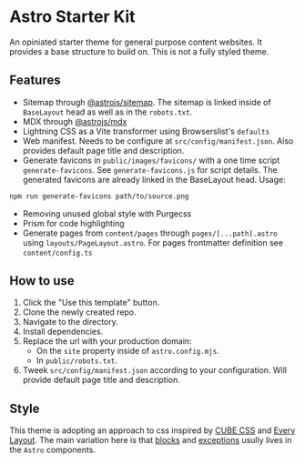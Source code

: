 # Astro Starter Kit
An opiniated starter theme for general purpose content websites. It provides a base structure to build on. This is not a fully styled theme.

## Features
* Sitemap through [@astrojs/sitemap](https://docs.astro.build/en/guides/integrations-guide/sitemap/). The sitemap is linked inside of `BaseLayout` head as well as in the `robots.txt`.
* MDX through [@astrojs/mdx](https://docs.astro.build/en/guides/integrations-guide/mdx/)
* Lightning CSS as a Vite transformer using Browserslist's `defaults`
* Web manifest. Needs to be configure at `src/config/manifest.json`. Also provides default page title and description.
* Generate favicons in `public/images/favicons/` with a one time script `generate-favicons`. See `generate-favicons.js` for script details. The generated favicons are already linked in the BaseLayout head. Usage:

```sh
npm run generate-favicons path/to/source.png
```
* Removing unused global style with Purgecss
* Prism for code highlighting
* Generate pages from `content/pages` through `pages/[...path].astro` using `layouts/PageLayout.astro`. For pages frontmatter definition see `content/config.ts`

## How to use
1. Click the "Use this template" button.
2. Clone the newly created repo.
3. Navigate to the directory.
4. Install dependencies.
5. Replace the url with your production domain:
    * On the `site` property inside of `astro.config.mjs`.
    * In `public/robots.txt`.
6. Tweek `src/config/manifest.json` according to your configuration. Will provide default page title and description.

## Style
This theme is adopting an approach to css inspired by [CUBE CSS](https://cube.fyi/) and [Every Layout](https://every-layout.dev/). The main variation here is that [blocks](https://cube.fyi/block.html) and [exceptions](https://cube.fyi/exception.html) usully lives in the `Astro` components.